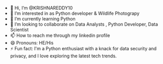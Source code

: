- 👋 Hi, I’m @KRISHNAREDDY10
- 👀 I’m interested in as Python developer & Wildlife Photograpy
- 🌱 I’m currently learning Python
- 💞️ I’m looking to collaborate on Data Analysts , Python Developer, Data Scientist
- 📫 How to reach me through my linkedin profile
- 😄 Pronouns: HE/His
- ⚡ Fun fact: I'm a Python enthusiast with a knack for data security and privacy, and I love exploring the latest tech trends.

<!---
KRISHNAREDDY10 is a ✨ special ✨ repository because its `README.md` (this file) appears on your GitHub profile.
You can click the Preview link to take a look at your changes.
--->
